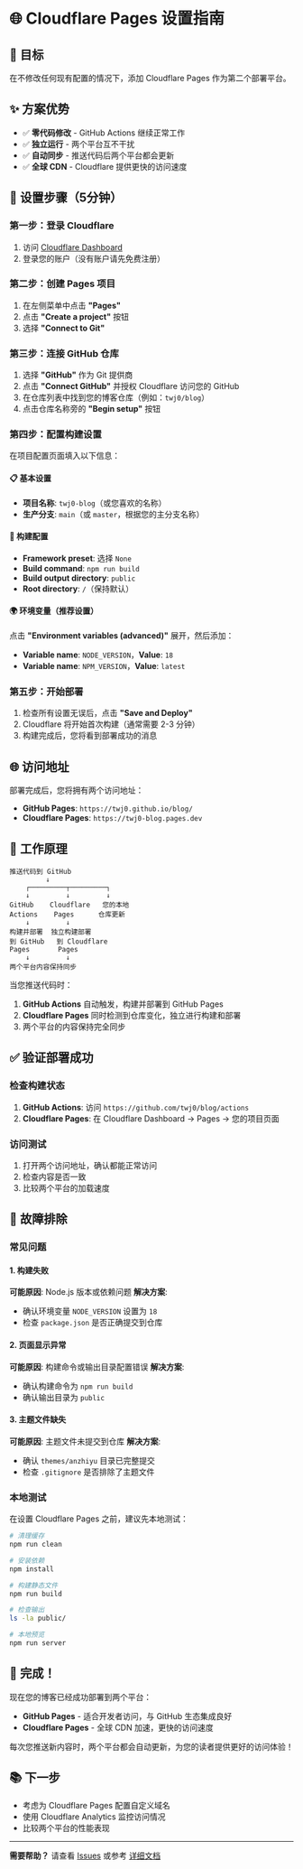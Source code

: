 # 🌐 Cloudflare Pages 设置指南

## 🎯 目标

在不修改任何现有配置的情况下，添加 Cloudflare Pages 作为第二个部署平台。

## ✨ 方案优势

- ✅ **零代码修改** - GitHub Actions 继续正常工作
- ✅ **独立运行** - 两个平台互不干扰
- ✅ **自动同步** - 推送代码后两个平台都会更新
- ✅ **全球 CDN** - Cloudflare 提供更快的访问速度

## 🚀 设置步骤（5分钟）

### 第一步：登录 Cloudflare

1. 访问 [Cloudflare Dashboard](https://dash.cloudflare.com/)
2. 登录您的账户（没有账户请先免费注册）

### 第二步：创建 Pages 项目

1. 在左侧菜单中点击 **"Pages"**
2. 点击 **"Create a project"** 按钮
3. 选择 **"Connect to Git"**

### 第三步：连接 GitHub 仓库

1. 选择 **"GitHub"** 作为 Git 提供商
2. 点击 **"Connect GitHub"** 并授权 Cloudflare 访问您的 GitHub
3. 在仓库列表中找到您的博客仓库（例如：`twj0/blog`）
4. 点击仓库名称旁的 **"Begin setup"** 按钮

### 第四步：配置构建设置

在项目配置页面填入以下信息：

#### 📋 基本设置
- **项目名称**: `twj0-blog`（或您喜欢的名称）
- **生产分支**: `main`（或 `master`，根据您的主分支名称）

#### 🔧 构建配置
- **Framework preset**: 选择 `None`
- **Build command**: `npm run build`
- **Build output directory**: `public`
- **Root directory**: `/`（保持默认）

#### 🌍 环境变量（推荐设置）
点击 **"Environment variables (advanced)"** 展开，然后添加：
- **Variable name**: `NODE_VERSION`，**Value**: `18`
- **Variable name**: `NPM_VERSION`，**Value**: `latest`

### 第五步：开始部署

1. 检查所有设置无误后，点击 **"Save and Deploy"**
2. Cloudflare 将开始首次构建（通常需要 2-3 分钟）
3. 构建完成后，您将看到部署成功的消息

## 🌐 访问地址

部署完成后，您将拥有两个访问地址：

- **GitHub Pages**: `https://twj0.github.io/blog/`
- **Cloudflare Pages**: `https://twj0-blog.pages.dev`

## 🔄 工作原理

```
推送代码到 GitHub
         ↓
    ┌─────────┬─────────┐
    ↓         ↓         ↓
GitHub    Cloudflare   您的本地
Actions    Pages      仓库更新
    ↓         ↓
构建并部署  独立构建部署
到 GitHub   到 Cloudflare
Pages       Pages
    ↓         ↓
两个平台内容保持同步
```

当您推送代码时：
1. **GitHub Actions** 自动触发，构建并部署到 GitHub Pages
2. **Cloudflare Pages** 同时检测到仓库变化，独立进行构建和部署
3. 两个平台的内容保持完全同步

## ✅ 验证部署成功

### 检查构建状态
1. **GitHub Actions**: 访问 `https://github.com/twj0/blog/actions`
2. **Cloudflare Pages**: 在 Cloudflare Dashboard → Pages → 您的项目页面

### 访问测试
1. 打开两个访问地址，确认都能正常访问
2. 检查内容是否一致
3. 比较两个平台的加载速度

## 🔧 故障排除

### 常见问题

#### 1. 构建失败
**可能原因**: Node.js 版本或依赖问题
**解决方案**: 
- 确认环境变量 `NODE_VERSION` 设置为 `18`
- 检查 `package.json` 是否正确提交到仓库

#### 2. 页面显示异常
**可能原因**: 构建命令或输出目录配置错误
**解决方案**:
- 确认构建命令为 `npm run build`
- 确认输出目录为 `public`

#### 3. 主题文件缺失
**可能原因**: 主题文件未提交到仓库
**解决方案**:
- 确认 `themes/anzhiyu` 目录已完整提交
- 检查 `.gitignore` 是否排除了主题文件

### 本地测试

在设置 Cloudflare Pages 之前，建议先本地测试：

```bash
# 清理缓存
npm run clean

# 安装依赖
npm install

# 构建静态文件
npm run build

# 检查输出
ls -la public/

# 本地预览
npm run server
```

## 🎉 完成！

现在您的博客已经成功部署到两个平台：

- **GitHub Pages** - 适合开发者访问，与 GitHub 生态集成良好
- **Cloudflare Pages** - 全球 CDN 加速，更快的访问速度

每次您推送新内容时，两个平台都会自动更新，为您的读者提供更好的访问体验！

## 📚 下一步

- 考虑为 Cloudflare Pages 配置自定义域名
- 使用 Cloudflare Analytics 监控访问情况
- 比较两个平台的性能表现

---

**需要帮助？** 请查看 [Issues](../../issues) 或参考 [详细文档](docs/)
